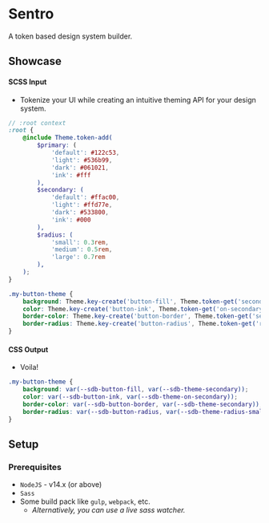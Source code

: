 # Sentro
 A token based design system builder.

## Showcase
#### SCSS Input
- Tokenize your UI while creating an intuitive theming API for your design system.
```scss
// :root context
:root {
    @include Theme.token-add(
        $primary: (
            'default': #122c53,
            'light': #536b99,
            'dark': #061021,
            'ink': #fff
        ),
        $secondary: (
            'default': #ffac00,
            'light': #ffd77e,
            'dark': #533800,
            'ink': #000
        ),
        $radius: (
            'small': 0.3rem,
            'medium': 0.5rem,
            'large': 0.7rem
        ),
    );
}

.my-button-theme {
    background: Theme.key-create('button-fill', Theme.token-get('secondary'));
    color: Theme.key-create('button-ink', Theme.token-get('on-secondary'));
    border-color: Theme.key-create('button-border', Theme.token-get('secondary'));
    border-radius: Theme.key-create('button-radius', Theme.token-get('radius-small'));
}
```
#### CSS Output
- Voila!
```css
.my-button-theme {
    background: var(--sdb-button-fill, var(--sdb-theme-secondary));
    color: var(--sdb-button-ink, var(--sdb-theme-on-secondary));
    border-color: var(--sdb-button-border, var(--sdb-theme-secondary));
    border-radius: var(--sdb-button-radius, var(--sdb-theme-radius-small));
}
```

## Setup
### Prerequisites
- `NodeJS` - v14.x (or above)
- `Sass`
- Some build pack like `gulp`, `webpack`, etc.
  - *Alternatively, you can use a live sass watcher.*
